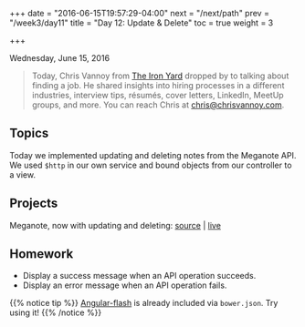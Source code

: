 +++
date = "2016-06-15T19:57:29-04:00"
next = "/next/path"
prev = "/week3/day11"
title = "Day 12: Update & Delete"
toc = true
weight = 3

+++

<date>Wednesday, June 15, 2016</date>

> Today, Chris Vannoy from [The Iron Yard](https://www.theironyard.com/) dropped by to talking about finding a job. He shared insights into hiring processes in a different industries, interview tips, r&eacute;sum&eacute;s, cover letters, LinkedIn, MeetUp groups, and more. You can reach Chris at chris@chrisvannoy.com.

## Topics

Today we implemented updating and deleting notes from the Meganote API. We used `$http` in our own service and bound objects from our controller to a view.

## Projects

Meganote, now with updating and deleting: [source](https://github.com/xternbootcamp16/meganote/tree/3422d653cacfb02be956b99610bb4af87be6bfa8) | [live](http://bootcamp16.getfretless.com/meganote/#/notes/)

## Homework

* Display a success message when an API operation succeeds.
* Display an error message when an API operation fails.

{{% notice tip %}}
[Angular-flash](http://sachinchoolur.github.io/angular-flash/) is already included via `bower.json`. Try using it!
{{% /notice %}}
